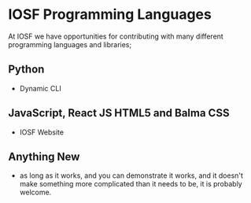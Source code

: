 # IOSF Programming Languages

At IOSF we have opportunities for contributing with many
different programming languages and libraries;

## Python

* Dynamic CLI

## JavaScript, React JS HTML5 and Balma CSS

* IOSF Website


## Anything New

* as long as it works, and you can demonstrate it works, and it
  doesn't make something more complicated than it needs to be, it is
  probably welcome.
